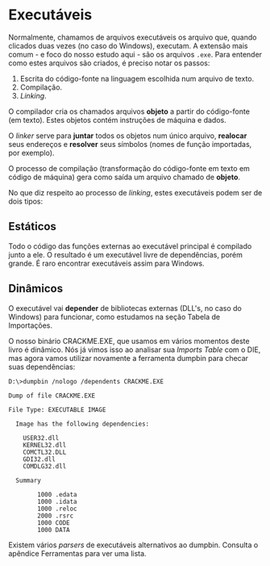 # Executáveis

Normalmente, chamamos de arquivos executáveis os arquivo que, quando clicados duas vezes \(no caso do Windows\), executam. A extensão mais comum - e foco do nosso estudo aqui - são os arquivos `.exe`. Para entender como estes arquivos são criados, é preciso notar os passos:

1. Escrita do código-fonte na linguagem escolhida num arquivo de texto.
2. Compilação.
3. _Linking_.

O compilador cria os chamados arquivos **objeto** a partir do código-fonte \(em texto\). Estes objetos contém instruções de máquina e dados.

O _linker_ serve para **juntar** todos os objetos num único arquivo, **realocar** seus endereços e **resolver** seus símbolos \(nomes de função importadas, por exemplo\).

O processo de compilação \(transformação do código-fonte em texto em código de máquina\) gera como saída um arquivo chamado de **objeto**.

No que diz respeito ao processo de _linking_, estes executáveis podem ser de dois tipos:

## Estáticos

Todo o código das funções externas ao executável principal é compilado junto a ele. O resultado é um executável livre de dependências, porém grande. É raro encontrar executáveis assim para Windows.

## Dinâmicos

O executável vai **depender** de bibliotecas externas \(DLL's, no caso do Windows\) para funcionar, como estudamos na seção Tabela de Importações.

O nosso binário CRACKME.EXE, que usamos em vários momentos deste livro é dinâmico. Nós já vimos isso ao analisar sua _Imports Table_ com o DIE, mas agora vamos utilizar novamente a ferramenta dumpbin para checar suas dependências:

```text
D:\>dumpbin /nologo /dependents CRACKME.EXE

Dump of file CRACKME.EXE

File Type: EXECUTABLE IMAGE

  Image has the following dependencies:

    USER32.dll
    KERNEL32.dll
    COMCTL32.DLL
    GDI32.dll
    COMDLG32.dll

  Summary

        1000 .edata
        1000 .idata
        1000 .reloc
        2000 .rsrc
        1000 CODE
        1000 DATA
```

Existem vários _parsers_ de executáveis alternativos ao dumpbin. Consulta o apêndice Ferramentas para ver uma lista.